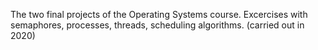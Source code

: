 The two final projects of the Operating Systems course. Excercises with semaphores, processes, threads, scheduling algorithms. (carried out in 2020)
